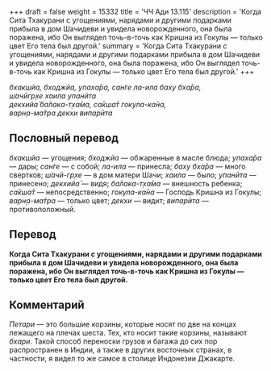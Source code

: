 +++
draft = false
weight = 15332
title = 'ЧЧ Ади 13.115'
description = 'Когда Сита Тхакурани с угощениями, нарядами и другими подарками прибыла в дом Шачидеви и увидела новорожденного, она была поражена, ибо Он выглядел точь-в-точь как Кришна из Гокулы — только цвет Его тела был другой.'
summary = 'Когда Сита Тхакурани с угощениями, нарядами и другими подарками прибыла в дом Шачидеви и увидела новорожденного, она была поражена, ибо Он выглядел точь-в-точь как Кришна из Гокулы — только цвет Его тела был другой.'
+++

_бхакшйа, бходжйа, упаха̄ра, сан̇ге ла-ила баху бха̄ра,  
ш́ачӣгр̣хе хаила упанӣта  
декхийа̄ ба̄лака-т̣ха̄ма, са̄кша̄т гокула-ка̄на,  
варн̣а-ма̄тра декхи випарӣта_

## Пословный перевод

_бхакшйа_ — угощения; _бходжйа_ — обжаренные в масле блюда; _упаха̄ра_ — дары; _сан̇ге_ — с собой; _ла_\-_ила_ — принесла; _баху_ _бха̄ра_ — много свертков; _ш́ачӣ_\-_гр̣хе_ — в дом матери Шачи; _хаила_ — было; _упанӣта_ — принесено; _декхийа̄_ — видя; _ба̄лака_\-_т̣ха̄ма_ — внешность ребенка; _са̄кша̄т_ — непосредственно; _гокула_\-_ка̄на_ — Господь Кришна из Гокулы; _варн̣а_\-_ма̄тра_ — только цвет; _декхи_ — видит; _випарӣта_ — противоположный.

## Перевод

**Когда Сита Тхакурани с угощениями, нарядами и другими подарками прибыла в дом Шачидеви и увидела новорожденного, она была поражена, ибо Он выглядел точь-в-точь как Кришна из Гокулы — только цвет Его тела был другой.**

## Комментарий

_Петари_ — это большие корзины, которые носят по две на концах лежащего на плечах шеста. Тех, кто носит такие корзины, называют _бхари_. Такой способ переноски грузов и багажа до сих пор распространен в Индии, а также в других восточных странах, в частности, я видел то же самое в столице Индонезии Джакарте.
